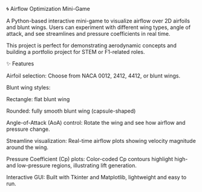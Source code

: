 🌀 Airflow Optimization Mini-Game

A Python-based interactive mini-game to visualize airflow over 2D airfoils and blunt wings.
Users can experiment with different wing types, angle of attack, and see streamlines and pressure coefficients in real time.

This project is perfect for demonstrating aerodynamic concepts and building a portfolio project for STEM or F1-related roles.

✨ Features

Airfoil selection:
Choose from NACA 0012, 2412, 4412, or blunt wings.

Blunt wing styles:

Rectangle: flat blunt wing

Rounded: fully smooth blunt wing (capsule-shaped)

Angle-of-Attack (AoA) control:
Rotate the wing and see how airflow and pressure change.

Streamline visualization:
Real-time airflow plots showing velocity magnitude around the wing.

Pressure Coefficient (Cp) plots:
Color-coded Cp contours highlight high- and low-pressure regions, illustrating lift generation.

Interactive GUI:
Built with Tkinter and Matplotlib, lightweight and easy to run.
